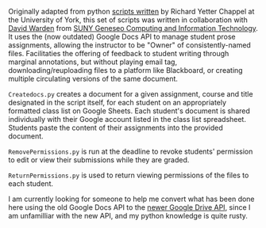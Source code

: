 Originally adapted from python [scripts written](http://www.philosophyetc.net/2010/11/grading-with-google-docs.html) by Richard Yetter Chappel at the University of York, this set of scripts was written in collaboration with [David Warden](https://github.com/dfwarden) from [SUNY Geneseo Computing and Information Technology](https://www.geneseo.edu/cit/staff). It uses the (now outdated) Google Docs API to manage student prose assignments, allowing the instructor to be "Owner" of consistently-named files. Facilitaties the offering of feedback to student writing through marginal annotations, but without playing email tag, downloading/reuploading files to a platform like Blackboard, or creating multiple circulating versions of the same document.

`Createdocs.py` creates a document for a given assignment, course and title designated in the script itself, for each student on an appropriately formatted class list on Google Sheets. Each student's document is shared individually with their Google account listed in the class list spreadsheet. Students paste the content of their assignments into the provided document.

`RemovePermissions.py` is run at the deadline to revoke students' permission to edit or view their submissions while they are graded.

`ReturnPermissions.py` is used to return viewing permissions of the files to each student.

I am currently looking for someone to help me convert what has been done here using the old Google Docs API to the [newer Google Drive API](https://developers.google.com/api-client-library/python/apis/drive/v2), since I am unfamilliar with the new API, and my python knowledge is quite rusty.
